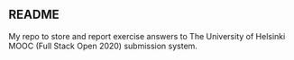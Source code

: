 ## README
My repo to store and report exercise answers to The University of Helsinki MOOC (Full Stack Open 2020) submission system.
